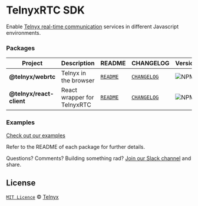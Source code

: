 # TelnyxRTC SDK

Enable [Telnyx real-time communication](https://developers.telnyx.com/docs/v2/webrtc) services in different Javascript environments.

### Packages

| Project                  | Description                 | README                                               | CHANGELOG                                         | Version                                                                         |
| ------------------------ | --------------------------- | ---------------------------------------------------- | ------------------------------------------------- | ------------------------------------------------------------------------------- |
| **@telnyx/webrtc**       | Telnyx in the browser       | [`README`](packages/js#telnyxwebrtc)                 | [`CHANGELOG`](packages/js/CHANGELOG.md)           | ![NPM](https://img.shields.io/npm/v/@telnyx/webrtc.svg?color=brightgreen)       |
| **@telnyx/react-client** | React wrapper for TelnyxRTC | [`README`](packages/react-client#telnyxreact-client) | [`CHANGELOG`](packages/react-client/CHANGELOG.md) | ![NPM](https://img.shields.io/npm/v/@telnyx/react-client.svg?color=brightgreen) |

### Examples

[Check out our examples](https://github.com/team-telnyx/webrtc-examples)

Refer to the README of each package for further details.

Questions? Comments? Building something rad? [Join our Slack channel](https://joinslack.telnyx.com/) and share.

## License

[`MIT Licence`](./LICENSE) © [Telnyx](https://github.com/team-telnyx)
